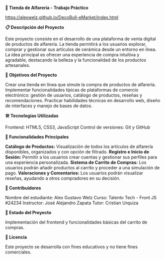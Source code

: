 **🏺 Tienda de Alfarería - Trabajo Práctico**

https://alexwelz.github.io/DecoBull-eMarket/index.html

**📋 Descripción del Proyecto**

Este proyecto consiste en el desarrollo de una plataforma de venta digital de productos de alfarería. La tienda permitirá a los usuarios explorar, comprar y gestionar sus artículos de cerámica desde un entorno en línea. La idea principal es ofrecer una experiencia de compra intuitiva y agradable, destacando la belleza y la funcionalidad de los productos artesanales.

**🎯 Objetivos del Proyecto**

Crear una tienda en línea que simule la compra de productos de alfarería. Implementar funcionalidades típicas de plataformas de comercio electrónico: gestión de usuarios, catálogo de productos, reseñas y recomendaciones. Practicar habilidades técnicas en desarrollo web, diseño de interfaces y manejo de bases de datos.

**🛠️ Tecnologías Utilizadas**

Frontend: HTML5, CSS3, JavaScript
Control de versiones: Git y GitHub

**📑 Funcionalidades Principales**

**Catálogo de Productos:** Visualización de todos los artículos de alfarería disponibles, organizados y con opción de filtrado.
**Registro e Inicio de Sesión:** Permitir a los usuarios crear cuentas y gestionar sus perfiles para una experiencia personalizada.
**Sistema de Carrito de Compras:** Los usuarios podrán añadir productos al carrito y proceder a una simulación de pago.
**Valoraciones y Comentarios:** Los usuarios podrán visualizar reseñas, ayudando a otros compradores en su decisión.

**👥 Contribuidores**

Nombre del estudiante: Alex Gustavo Welz
Curso: Talento Tech - Front JS #24234
Instructor: José Alejandro Zapata
Tutor: Cristian Urquiza

**📌 Estado del Proyecto**

Implementación del frontend y funcionalidades básicas del carrito de compras.

**📝 Licencia**

Este proyecto se desarrolla con fines educativos y no tiene fines comerciales.

